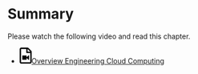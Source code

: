 # Summary

Please watch the following video and read this chapter.

* [![Video](images/video.png)Overview Engineering Cloud Computing](https://www.youtube.com/watch?v=PU93waozGJk)
